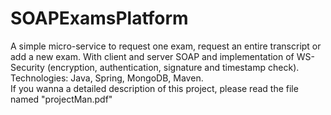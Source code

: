 # SOAPExamsPlatform
A simple micro-service to request one exam, request an entire transcript or add a new exam. With client and server SOAP and implementation of WS-Security (encryption, authentication, signature and timestamp check).
\
Technologies: Java, Spring, MongoDB, Maven.
\
If you wanna a detailed description of this project, please read the file named "projectMan.pdf"
